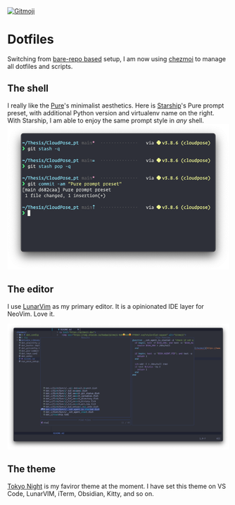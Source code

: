 <a href="https://gitmoji.dev">
  <img src="https://img.shields.io/badge/gitmoji-%20😜%20😍-FFDD67.svg?style=flat-square" alt="Gitmoji">
</a>

# Dotfiles

Switching from [bare-repo based](https://github.com/HotThoughts/dotfiles/tree/bare-repo) setup, I am now using [chezmoi](https://www.chezmoi.io) to manage all dotfiles and scripts.

## The shell

I really like the [Pure](https://github.com/sindresorhus/pure)'s minimalist aesthetics. Here is [Starship](https://starship.rs)'s Pure prompt preset, with additional Python version and virtualenv name on the right. With Starship, I am able to enjoy the same prompt style in _any_ shell.
![Terminal](fig/terminal.png)

## The editor

I use [LunarVim](https://www.lunarvim.org/#opinionated) as my primary editor. It is a opinionated IDE layer for NeoVim. Love it.

![lvim](fig/lvim.png)

## The theme

[Tokyo Night](https://github.com/folke/tokyonight.nvim) is my faviror theme at the moment. I have set this theme on VS Code, LunarVIM, iTerm, Obsidian, Kitty, and so on.
